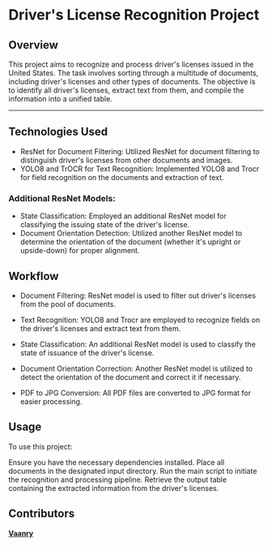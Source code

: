 # Driver's License Recognition Project
<h2>Overview</h2>
This project aims to recognize and process driver's licenses issued in the United States. The task involves sorting through a multitude of documents, including driver's licenses and other types of documents. The objective is to identify all driver's licenses, extract text from them, and compile the information into a unified table.
<hr>
<h2>Technologies Used</h2>

- ResNet for Document Filtering: Utilized ResNet for document filtering to distinguish driver's licenses from other documents and images.
- YOLO8 and TrOCR for Text Recognition: Implemented YOLO8 and Trocr for field recognition on the documents and extraction of text.

<h3>Additional ResNet Models:</h3>

- State Classification: Employed an additional ResNet model for classifying the issuing state of the driver's license.
- Document Orientation Detection: Utilized another ResNet model to determine the orientation of the document (whether it's upright or upside-down) for proper alignment.

<h2>Workflow</h2>

- Document Filtering: ResNet model is used to filter out driver's licenses from the pool of documents.

- Text Recognition: YOLO8 and Trocr are employed to recognize fields on the driver's licenses and extract text from them.
  
- State Classification: An additional ResNet model is used to classify the state of issuance of the driver's license.
  
- Document Orientation Correction: Another ResNet model is utilized to detect the orientation of the document and correct it if necessary.
  
- PDF to JPG Conversion: All PDF files are converted to JPG format for easier processing.
  
<h2>Usage</h2>
To use this project:

Ensure you have the necessary dependencies installed.
Place all documents in the designated input directory.
Run the main script to initiate the recognition and processing pipeline.
Retrieve the output table containing the extracted information from the driver's licenses.
<h2>Contributors</h2>

[<span>**Vaanry**</span>](https://github.com/Vaanry)

